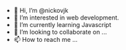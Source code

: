 - 👋 Hi, I’m @nickovjk
- 👀 I’m interested in web development.
- 🌱 I’m currently learning Javascript
- 💞️ I’m looking to collaborate on ...
- 📫 How to reach me ...

<!---
nickovjk/nickovjk is a ✨ special ✨ repository because its `README.md` (this file) appears on your GitHub profile.
You can click the Preview link to take a look at your changes.
--->
